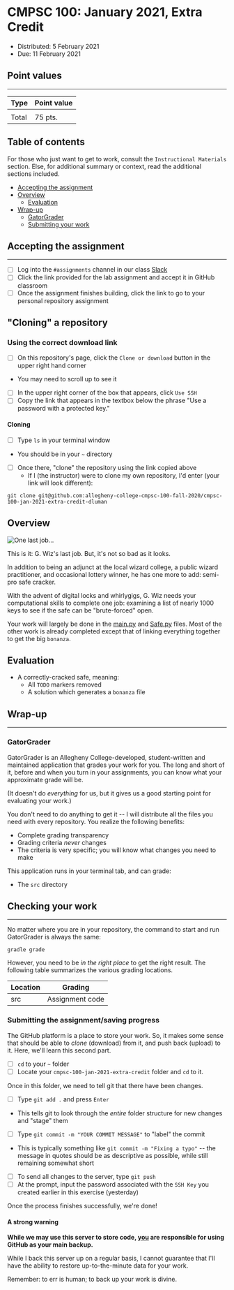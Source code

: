 # CMPSC 100: January 2021, Extra Credit

* Distributed: 5 February 2021
* Due: 11 February 2021

## Point values

---

|Type         |Point value |
|-------------|------------|
|             |            |
|Total        |75 pts.     |

## Table of contents

For those who just want to get to work, consult the `Instructional Materials` section. Else, for additional summary or context, read the additional sections included.

* [Accepting the assignment](#Accepting-the-assignment)
* [Overview](#Overview)
  * [Evaluation](#Evaluation)
* [Wrap-up](#Wrap-up)
  * [GatorGrader](#GatorGrader)
  * [Submitting your work](#Submitting-your-work)
  
## Accepting the assignment

---

- [ ] Log into the `#assignments` channel in our class [Slack](https://cmpsc-100-00-fa-2020.slack.com)
- [ ] Click the link provided for the lab assignment and accept it in GitHub classroom
- [ ] Once the assignment finishes building, click the link to go to your personal repository assignment

## "Cloning" a repository

### Using the correct download link

- [ ] On this repository's page, click the `Clone or download` button in the upper right hand corner
* You may need to scroll up to see it
- [ ] In the upper right corner of the box that appears, click `Use SSH`
- [ ] Copy the link that appears in the textbox below the phrase "Use a password with a protected key."

#### Cloning

* [ ] Type `ls` in your terminal window
* You should be in your `~` directory
- [ ] Once there, "clone" the repository using the link copied above
  * If I (the instructor) were to clone my own repository, I'd enter (your link will look different):

```
git clone git@github.com:allegheny-college-cmpsc-100-fall-2020/cmpsc-100-jan-2021-extra-credit-dluman
```

## Overview

![One last job...](https://cs.allegheny.edu/sites/dluman/cmpsc100/cmpsc-100-the-heist.png)

This is it: G. Wiz's last job. But, it's not so bad as it looks.

In addition to being an adjunct at the local wizard college, a public wizard practitioner, and occasional lottery winner, he has one more to add: semi-pro safe cracker.

With the advent of digital locks and whirlygigs, G. Wiz needs your computational skills to complete one job: examining a list of nearly 1000 keys to see if the safe can be "brute-forced" open.

Your work will largely be done in the [main.py](src/main.py) and [Safe.py](src/Safe.py) files. Most of the other work is already completed except that of linking everything together to get the big `bonanza`.

## Evaluation

* A correctly-cracked safe, meaning:
  * All `TODO` markers removed
  * A solution which generates a `bonanza` file

## Wrap-up

---

### GatorGrader

GatorGrader is an Allegheny College-developed, student-written and maintained application that grades your work for you. The long and short of it, before and when you turn in your assignments, you can know what your approximate grade will be.

(It doesn't do _everything_ for us, but it gives us a good starting point for evaluating your work.)

You don't need to do anything to get it -- I will distribute all the files you need with every repository. You realize the following benefits:

* Complete grading transparency
* Grading criteria _never_ changes
* The criteria is very specific; you will know what changes you need to make

This application runs in your terminal tab, and can grade:

* The `src` directory

## Checking your work

---

No matter where you are in your repository, the command to start and run GatorGrader is always the same:

```
gradle grade
```

However, you need to be _in the right place_ to get the right result. The following table summarizes the various grading locations.

| Location | Grading             |
|----------|---------------------|
| src      | Assignment code     |

### Submitting the assignment/saving progress

The GitHub platform is a place to store your work. So, it makes some sense that should be able to _clone_ (download) from it, and push back (upload) to it. Here, we'll learn this second part.

- [ ] `cd` to your `~` folder
- [ ] Locate your `cmpsc-100-jan-2021-extra-credit` folder and `cd` to it.

Once in this folder, we need to tell git that there have been changes.

- [ ] Type `git add .` and press `Enter`
* This tells git to look through the _entire_ folder structure for new changes and "stage" them

- [ ] Type `git commit -m "YOUR COMMIT MESSAGE"` to "label" the commit
* This is typically something like `git commit -m "Fixing a typo"` -- the message in quotes should be as descriptive as possible, while still remaining somewhat short

- [ ] To send all changes to the server, type `git push`
- [ ] At the prompt, input the password associated with the `SSH Key` you created earlier in this exercise (yesterday)

Once the process finishes successfully, we're done!

#### A strong warning

<div class="alert alert-block alert-danger">
    <p><strong>While we may use this server to store code, <u>you</u> are responsible for using GitHub as your main backup.</strong></p>
    <p>While I back this server up on a regular basis, I cannot guarantee that I'll have the ability to restore up-to-the-minute data for your work.</p>
    <p>Remember: to err is human; to back up your work is divine.</p>
</div>
